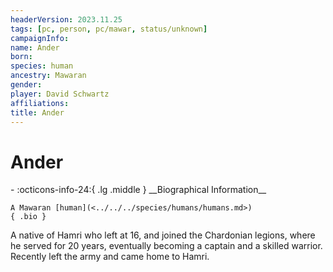 ```yaml
---
headerVersion: 2023.11.25
tags: [pc, person, pc/mawar, status/unknown]
campaignInfo:
name: Ander
born:
species: human
ancestry: Mawaran
gender:
player: David Schwartz
affiliations:
title: Ander
---
```

# Ander
<div class="grid cards ext-narrow-margin ext-one-column" markdown>
- :octicons-info-24:{ .lg .middle } __Biographical Information__

    A Mawaran [human](<../../../species/humans/humans.md>)  
    { .bio }

</div>


A native of Hamri who left at 16, and joined the Chardonian legions, where he served for 20 years, eventually becoming a captain and a skilled warrior. Recently left the army and came home to Hamri.